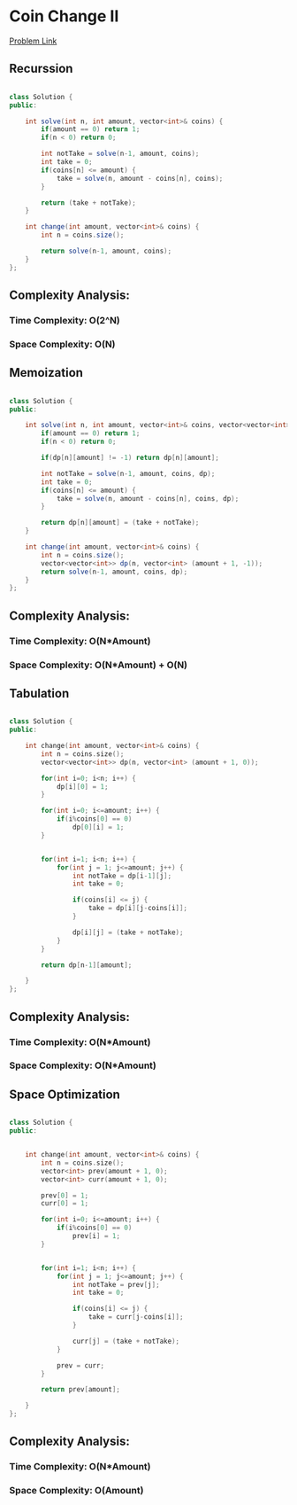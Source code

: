# Coin Change II

[Problem Link]()

## Recurssion

```Java

class Solution {
public:

    int solve(int n, int amount, vector<int>& coins) {
        if(amount == 0) return 1;
        if(n < 0) return 0;

        int notTake = solve(n-1, amount, coins);
        int take = 0;
        if(coins[n] <= amount) {
            take = solve(n, amount - coins[n], coins);
        }

        return (take + notTake);
    }

    int change(int amount, vector<int>& coins) {
        int n = coins.size();

        return solve(n-1, amount, coins);
    }
};

```

## Complexity Analysis:

### Time Complexity: O(2^N)

### Space Complexity: O(N)

## Memoization

```Java

class Solution {
public:

    int solve(int n, int amount, vector<int>& coins, vector<vector<int>>& dp) {
        if(amount == 0) return 1;
        if(n < 0) return 0;

        if(dp[n][amount] != -1) return dp[n][amount];

        int notTake = solve(n-1, amount, coins, dp);
        int take = 0;
        if(coins[n] <= amount) {
            take = solve(n, amount - coins[n], coins, dp);
        }

        return dp[n][amount] = (take + notTake);
    }

    int change(int amount, vector<int>& coins) {
        int n = coins.size();
        vector<vector<int>> dp(n, vector<int> (amount + 1, -1));
        return solve(n-1, amount, coins, dp);
    }
};

```

## Complexity Analysis:

### Time Complexity: O(N\*Amount)

### Space Complexity: O(N\*Amount) + O(N)

## Tabulation

```C++

class Solution {
public:

    int change(int amount, vector<int>& coins) {
        int n = coins.size();
        vector<vector<int>> dp(n, vector<int> (amount + 1, 0));

        for(int i=0; i<n; i++) {
            dp[i][0] = 1;
        }

        for(int i=0; i<=amount; i++) {
            if(i%coins[0] == 0)
                dp[0][i] = 1;
        }


        for(int i=1; i<n; i++) {
            for(int j = 1; j<=amount; j++) {
                int notTake = dp[i-1][j];
                int take = 0;

                if(coins[i] <= j) {
                    take = dp[i][j-coins[i]];
                }

                dp[i][j] = (take + notTake);
            }
        }

        return dp[n-1][amount];

    }
};

```

## Complexity Analysis:

### Time Complexity: O(N\*Amount)

### Space Complexity: O(N\*Amount)

## Space Optimization

```C++

class Solution {
public:


    int change(int amount, vector<int>& coins) {
        int n = coins.size();
        vector<int> prev(amount + 1, 0);
        vector<int> curr(amount + 1, 0);

        prev[0] = 1;
        curr[0] = 1;

        for(int i=0; i<=amount; i++) {
            if(i%coins[0] == 0)
                prev[i] = 1;
        }


        for(int i=1; i<n; i++) {
            for(int j = 1; j<=amount; j++) {
                int notTake = prev[j];
                int take = 0;

                if(coins[i] <= j) {
                    take = curr[j-coins[i]];
                }

                curr[j] = (take + notTake);
            }

            prev = curr;
        }

        return prev[amount];

    }
};

```

## Complexity Analysis:

### Time Complexity: O(N\*Amount)

### Space Complexity: O(Amount)
